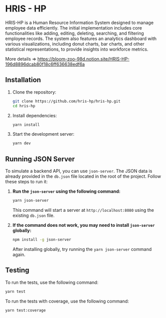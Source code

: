 # HRIS - HP

HRIS-HP is a Human Resource Information System designed to manage employee data efficiently. The initial implementation includes core functionalities like adding, editing, deleting, searching, and filtering employee records. The system also features an analytics dashboard with various visualizations, including donut charts, bar charts, and other statistical representations, to provide insights into workforce metrics.

More details => https://bloom-zoo-98d.notion.site/HRIS-HP-196d8896dcab80f18c6ff636638edf6a

## Installation

1. Clone the repository:

   ```bash
   git clone https://github.com/hris-hp/hris-hp.git
   cd hris-hp
   ```

2. Install dependencies:

   ```bash
   yarn install
   ```

3. Start the development server:
   ```bash
   yarn dev
   ```

## Running JSON Server

To simulate a backend API, you can use `json-server`. The JSON data is already provided in the `db.json` file located in the root of the project. Follow these steps to run it:

1. **Run the `json-server` using the following command:**

   ```bash
   yarn json-server
   ```

   This command will start a server at `http://localhost:8080` using the existing `db.json` file.

2. **If the command does not work, you may need to install `json-server` globally:**

   ```bash
   npm install -g json-server
   ```

   After installing globally, try running the `yarn json-server` command again.

## Testing

To run the tests, use the following command:

```bash
yarn test
```

To run the tests with coverage, use the following command:

```bash
yarn test:coverage
```
